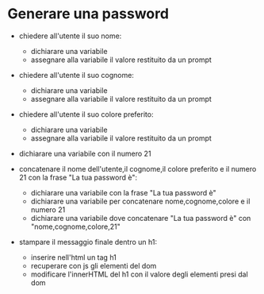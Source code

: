# Generare una password

- chiedere all'utente il suo nome:
  - dichiarare una variabile
  - assegnare alla variabile il valore restituito da un prompt

- chiedere all'utente il suo cognome:
  - dichiarare una variabile
  - assegnare alla variabile il valore restituito da un prompt

- chiedere all'utente il suo colore preferito:
  - dichiarare una variabile
  - assegnare alla variabile il valore restituito da un prompt

- dichiarare una variabile con il numero 21

- concatenare il nome dell'utente,il cognome,il colore preferito e il numero 21 con la frase "La tua password è":
  - dichiarare una variabile con la frase "La tua password è"
  - dichiarare una variabile per concatenare nome,cognome,colore e il numero 21
  - dichiarare una variabile dove concatenare "La tua password è" con "nome,cognome,colore,21"

- stampare il messaggio finale dentro un h1:
  - inserire nell'html un tag h1 
  - recuperare con js gli elementi del dom
  - modificare l'innerHTML del h1 con il valore degli elementi presi dal dom
